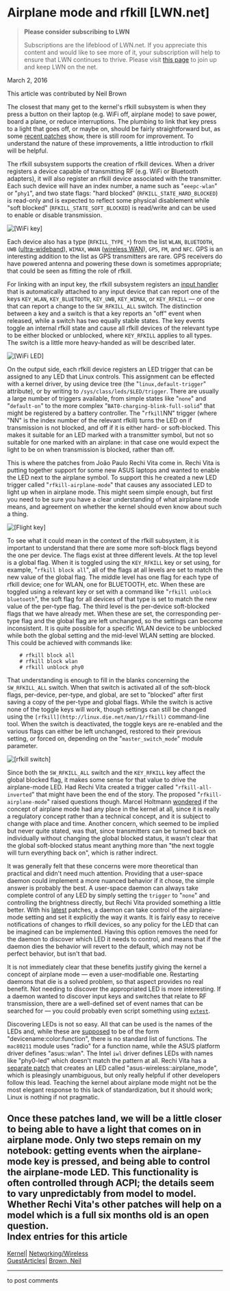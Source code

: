 # Airplane mode and rfkill [LWN.net]

> **Please consider subscribing to LWN**
> 
> Subscriptions are the lifeblood of LWN.net. If you appreciate this content and would like to see more of it, your subscription will help to ensure that LWN continues to thrive. Please visit [this page](/Promo/nst-nag1/subscribe) to join up and keep LWN on the net. 

March 2, 2016

This article was contributed by Neil Brown

The closest that many get to the kernel's rfkill subsystem is when they press a button on their laptop (e.g. WiFi off, airplane mode) to save power, board a plane, or reduce interruptions. The plumbing to link that key press to a light that goes off, or maybe on, should be fairly straightforward but, as some [recent patches](http://thread.gmane.org/1451142303-1872-1-git-send-email-jprvita@endlessm.com) show, there is still room for improvement. To understand the nature of these improvements, a little introduction to rfkill will be helpful. 

The rfkill subsystem supports the creation of rfkill devices. When a driver registers a device capable of transmitting RF (e.g. WiFi or Bluetooth adapters), it will also register an rfkill device associated with the transmitter. Each such device will have an index number, a name such as "`eeepc-wlan`" or "`phy1`", and two state flags: "hard blocked" (`RFKILL_STATE_HARD_BLOCKED`) is read-only and is expected to reflect some physical disablement while "soft blocked" (`RFKILL_STATE_SOFT_BLOCKED`) is read/write and can be used to enable or disable transmission.

![\[WiFi key\]](https://static.lwn.net/images/2016/rfkill-wifi-key.jpg)

Each device also has a type (`RFKILL_TYPE_*`) from the list `WLAN`, `BLUETOOTH`, `UWB` ([ultra-wideband](https://en.wikipedia.org/wiki/Ultra-wideband)), `WIMAX`, `WWAN` ([wireless WAN](https://en.wikipedia.org/wiki/Wireless_WAN)), `GPS`, `FM`, and `NFC`. GPS is an interesting addition to the list as GPS transmitters are rare. GPS receivers do have powered antenna and powering these down is sometimes appropriate; that could be seen as fitting the role of rfkill.

For linking with an input key, the rfkill subsystem registers an [input handler](https://git.kernel.org/cgit/linux/kernel/git/torvalds/linux.git/tree/net/rfkill/input.c?h=v4.4#n310) that is automatically attached to any input device that can report one of the keys `KEY_WLAN`, `KEY_BLUETOOTH`, `KEY_UWB`, `KEY_WIMAX`, or `KEY_RFKILL` — or one that can report a change to the `SW_RFKILL_ALL` switch. The distinction between a key and a switch is that a key reports an "off" event when released, while a switch has two equally stable states. The key events toggle an internal rfkill state and cause all rfkill devices of the relevant type to be either blocked or unblocked, where `KEY_RFKILL` applies to all types. The switch is a little more heavy-handed as will be described later.

![\[WiFi LED\]](https://static.lwn.net/images/2016/rfkill-wifi-led.jpg)

On the output side, each rfkill device registers an LED trigger that can be assigned to any LED that Linux controls. This assignment can be effected with a kernel driver, by using device tree (the "`linux,default-trigger`" attribute), or by writing to `/sys/class/leds/$LED/trigger`. There are usually a large number of triggers available, from simple states like "`none`" and "`default-on`" to the more complex "`BAT0-charging-blink-full-solid`" that might be registered by a battery controller. The "`rfkill`NN" trigger (where "NN" is the index number of the relevant rfkill) turns the LED on if transmission is not blocked, and off if it is either hard- or soft-blocked. This makes it suitable for an LED marked with a transmitter symbol, but not so suitable for one marked with an airplane: in that case one would expect the light to be on when transmission is blocked, rather than off. 

This is where the patches from João Paulo Rechi Vita come in. Rechi Vita is putting together support for some new ASUS laptops and wanted to enable the LED next to the airplane symbol. To support this he created a new LED trigger called "`rfkill-airplane-mode`" that causes any associated LED to light up when in airplane mode. This might seem simple enough, but first you need to be sure you have a clear understanding of what airplane mode means, and agreement on whether the kernel should even know about such a thing.

![\[Flight key\]](https://static.lwn.net/images/2016/rfkill-flight-key.jpg)

To see what it could mean in the context of the rfkill subsystem, it is important to understand that there are some more soft-block flags beyond the one per device. The flags exist at three different levels. At the top level is a global flag. When it is toggled using the `KEY_RFKILL` key or set using, for example, "`rfkill block all`", all of the flags at all levels are set to match the new value of the global flag. The middle level has one flag for each type of rfkill device; one for WLAN, one for BLUETOOTH, etc. When these are toggled using a relevant key or set with a command like "`rfkill unblock bluetooth`", the soft flag for all devices of that type is set to match the new value of the per-type flag. The third level is the per-device soft-blocked flags that we have already met. When these are set, the corresponding per-type flag and the global flag are left unchanged, so the settings can become inconsistent. It is quite possible for a specific WLAN device to be unblocked while both the global setting and the mid-level WLAN setting are blocked. This could be achieved with commands like: 
    
    
        # rfkill block all
        # rfkill block wlan
        # rfkill unblock phy0
    

That understanding is enough to fill in the blanks concerning the `SW_RFKILL_ALL` switch. When that switch is activated all of the soft-block flags, per-device, per-type, and global, are set to "blocked" after first saving a copy of the per-type and global flags. While the switch is active none of the toggle keys will work, though settings can still be changed using the `[rfkill](http://linux.die.net/man/1/rfkill)` command-line tool. When the switch is deactivated, the toggle keys are re-enabled and the various flags can either be left unchanged, restored to their previous setting, or forced on, depending on the "`master_switch_mode`" module parameter.

![\[rfkill switch\]](https://static.lwn.net/images/2016/rfkill-switch.jpg)

Since both the `SW_RFKILL_ALL` switch and the `KEY_RFKILL` key affect the global blocked flag, it makes some sense for that value to drive the airplane-mode LED. Had Rechi Vita created a trigger called "`rfkill-all-inverted`" that might have been the end of the story. The proposed "`rfkill-airplane-mode`" raised questions though. Marcel Holtmann [wondered](http://mid.gmane.org/6DC3AA8C-DDE9-44B8-91C5-94B1EB0DBE9A@holtmann.org) if the concept of airplane mode had any place in the kernel at all, since it is really a regulatory concept rather than a technical concept, and it is subject to change with place and time. Another concern, which seemed to be implied but never quite stated, was that, since transmitters can be turned back on individually without changing the global blocked status, it wasn't clear that the global soft-blocked status meant anything more than "the next toggle will turn everything back on", which is rather indirect.

It was generally felt that these concerns were more theoretical than practical and didn't need much attention. Providing that a user-space daemon could implement a more nuanced behavior if it chose, the simple answer is probably the best. A user-space daemon can always take complete control of any LED by simply setting the `trigger` to "`none`" and controlling the brightness directly, but Rechi Vita provided something a little better. With his [latest](http://thread.gmane.org/1456159001-20307-1-git-send-email-jprvita@endlessm.com) patches, a daemon can take control of the airplane-mode setting and set it explicitly the way it wants. It is fairly easy to receive notifications of changes to rfkill devices, so any policy for the LED that can be imagined can be implemented. Having this option removes the need for the daemon to discover which LED it needs to control, and means that if the daemon dies the behavior will revert to the default, which may not be perfect behavior, but isn't that bad.

It is not immediately clear that these benefits justify giving the kernel a concept of airplane mode — even a user-modifiable one. Restarting daemons that die is a solved problem, so that aspect provides no real benefit. Not needing to discover the appropriated LED is more interesting. If a daemon wanted to discover input keys and switches that relate to RF transmission, there are a well-defined set of event names that can be searched for — you could probably even script something using [`evtest`](http://www.pkill.info/linux/man/1-evtest/). 

Discovering LEDs is not so easy. All that can be used is the names of the LEDs and, while these are [supposed](https://www.kernel.org/doc/Documentation/leds/leds-class.txt) to be of the form "devicename:color:function", there is no standard list of functions. The `mac80211` module uses "radio" for a function name, while the ASUS platform driver defines "asus::wlan". The Intel `iwl` driver defines LEDs with names like "phy0-led" which doesn't match the pattern at all. Rechi Vita has a [separate patch](http://mid.gmane.org/1452046768-6291-2-git-send-email-jprvita@endlessm.com) that creates an LED called "asus-wireless::airplane_mode", which is pleasingly unambiguous, but only really helpful if other developers follow this lead. Teaching the kernel about airplane mode might not be the most elegant response to this lack of standardization, but it should work; Linux is nothing if not pragmatic. 

Once these patches land, we will be a little closer to being able to have a light that comes on in airplane mode. Only two steps remain on my notebook: getting events when the airplane-mode key is pressed, and being able to control the airplane-mode LED. This functionality is often controlled through ACPI; the details seem to vary unpredictably from model to model. Whether Rechi Vita's other patches will help on a model which is a full six months old is an open question.  
Index entries for this article  
---  
[Kernel](/Kernel/Index)| [Networking/Wireless](/Kernel/Index#Networking-Wireless)  
[GuestArticles](/Archives/GuestIndex/)| [Brown, Neil](/Archives/GuestIndex/#Brown_Neil)  
  


* * *

to post comments 
